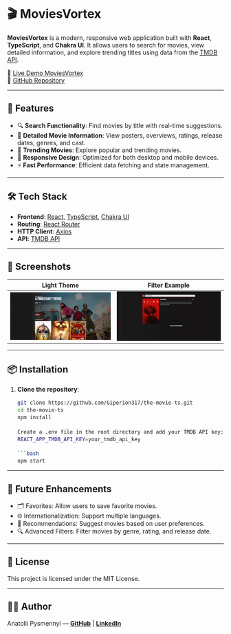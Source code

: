 # 🎬 MoviesVortex

**MoviesVortex** is a modern, responsive web application built with **React**, **TypeScript**, and **Chakra UI**. It allows users to search for movies, view detailed information, and explore trending titles using data from the [TMDB API](https://www.themoviedb.org/).

🔗 [Live Demo MoviesVortex](https://moviesvortex.netlify.app/)  
🔗 [GitHub Repository](https://github.com/Giperion317/the-movie-ts)

---

## 🚀 Features

- 🔍 **Search Functionality**: Find movies by title with real-time suggestions.
- 📄 **Detailed Movie Information**: View posters, overviews, ratings, release dates, genres, and cast.
- 🌟 **Trending Movies**: Explore popular and trending movies.
- 🎨 **Responsive Design**: Optimized for both desktop and mobile devices.
- ⚡ **Fast Performance**: Efficient data fetching and state management.

---

## 🛠️ Tech Stack

- **Frontend**: [React](https://reactjs.org/), [TypeScript](https://www.typescriptlang.org/), [Chakra UI](https://chakra-ui.com/)
- **Routing**: [React Router](https://reactrouter.com/)
- **HTTP Client**: [Axios](https://axios-http.com/)
- **API**: [TMDB API](https://www.themoviedb.org/documentation/api)

---

## 📸 Screenshots

| Light Theme                          | Filter Example                              |
| ------------------------------------ | ------------------------------------------- |
| ![Main View](./screenshots/main.png) | ![Filter Options](./screenshots/filter.png) |

---

## 📦 Installation

1. **Clone the repository**:

   ````bash
   git clone https://github.com/Giperion317/the-movie-ts.git
   cd the-movie-ts
   npm install

   Create a .env file in the root directory and add your TMDB API key:
   REACT_APP_TMDB_API_KEY=your_tmdb_api_key

   ```bash
   npm start
   ````

---

## 🧩 Future Enhancements

- 🗂️ Favorites: Allow users to save favorite movies.
- 🌐 Internationalization: Support multiple languages.
- 🧠 Recommendations: Suggest movies based on user preferences.
- 🔍 Advanced Filters: Filter movies by genre, rating, and release date.

---

## 📄 License

This project is licensed under the MIT License.

---

## 👨‍💻 Author

Anatolii Pysmennyi — **[GitHub](https://github.com/Giperion317)** | **[LinkedIn](www.linkedin.com/in/anatolii-pysmennyi)**
